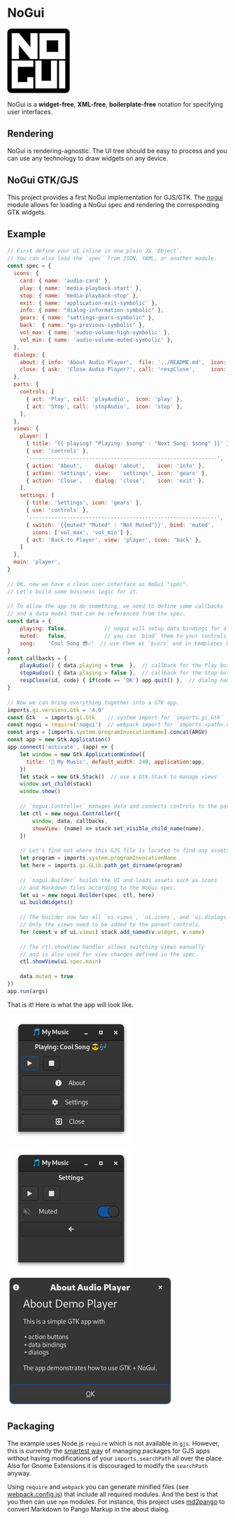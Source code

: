 # NoGui

![NoGui](nogui.svg)

NoGui is a **widget-free**, **XML-free**, **boilerplate-free**
notation for specifying user interfaces.

## Rendering
NoGui is rendering-agnostic. The UI tree should be easy to process
and you can use any technology to draw widgets on any device.

## NoGui GTK/GJS
This project provides a first NoGui implementation for GJS/GTK.
The [nogui](src/nogui.js) module allows for loading a NoGui spec
and rendering the corresponding GTK widgets.

## Example

```js
// First define your UI inline in one plain JS `Object`.
// You can also load the `spec` from JSON, YAML, or another module.
const spec = {
  icons: {                                                                // define all icons used by the app
    card: { name: 'audio-card' },                                         // this example uses the standard
    play: { name: 'media-playback-start' },                               // GTK icons by name and
    stop: { name: 'media-playback-stop' }, 
    exit: { name: 'application-exit-symbolic' },
    info: { name: "dialog-information-symbolic" },
    gears: { name: "settings-gears-symbolic" },
    back:  { name: "go-previous-symbolic" },
    vol_max: { name: 'audio-volume-high-symbolic' },
    vol_min: { name: 'audio-volume-muted-symbolic' },    
  },
  dialogs: {                                                              // Simple text-based `dialogs`
    about: { info: 'About Audio Player',  file: '../README.md',  icon: 'info' },  // with text in separate file
    close: { ask:  'Close Audio Player?', call: 'respClose',     icon: 'exit' },  // or inline
  },
  parts: {                                                                // `parts` are reusable components
    controls: [
      { act: 'Play', call: 'playAudio',  icon: 'play' },                  // `act` is a small unlabeled
      { act: 'Stop', call: 'stopAudio',  icon: 'stop' },                  // button with callbacks, icons, and
    ],                                                                    // the `act` text as tooltip
  },
  views: {                                                                // apps can have multiple views
    player: [      
      { title: '{{ playing? "Playing: $song" : "Next Song: $song" }}' },  // templates facilitate dynamic tex
      { use: 'controls' },                                                // just `use` the parts
      '------------------------------------------------------------',     // easy peasy separators
      { action: 'About',    dialog: 'about',    icon: 'info' },           // `action` is a labelled button
      { action: 'Settings', view:   'settings', icon: 'gears' },          // actions and acts can also
      { action: 'Close',    dialog: 'close',    icon: 'exit' },           // show dialogs and switch views
    ],
    settings: [
      { title: 'Settings', icon: 'gears' },
      { use: 'controls' },                                                // just `use` the parts again
      '------------------------------------------------------------',      
      { switch: '{{muted? "Muted" : "Not Muted"}}', bind: 'muted',        // controls can `bind` to the data
        icons: ['vol_max', 'vol_min'] },
      { act: 'Back to Player', view: 'player', icon: 'back' },            // basic view navigation with acts
    ]
  },
  main: 'player',                                                         // tell the app where to start
}

// OK, now we have a clean user interface as NoGui "spec".
// Let's build some business logic for it.

// To allow the app to do something, we need to define some callbacks
// and a data model that can be referenced from the spec.
const data = {
    playing: false,            // nogui will setup data bindings for all fields
    muted:   false,            // you can `bind` them to your controls or
    song:    'Cool Song 😎🎶'  // use them as `$vars` and in templates (see spec!)
}
const callbacks = {
    playAudio() { data.playing = true  },  // callback for the Play button
    stopAudio() { data.playing = false },  // callback for the Stop button
    respClose(id, code) { if(code == 'OK') app.quit() },  // dialog handler
}

// Now we can bring everything together into a GTK app.
imports.gi.versions.Gtk = '4.0'
const Gtk   = imports.gi.Gtk    // system import for `imports.gi.Gtk`
const nogui = require('nogui')  // webpack import for `imports.<path>.nogui`
const args = [imports.system.programInvocationName].concat(ARGV)
const app = new Gtk.Application()
app.connect('activate', (app) => {
    let window = new Gtk.ApplicationWindow({      
      title: '🎵 My Music', default_width: 240, application:app,
    })
    let stack = new Gtk.Stack()  // use a Gtk.Stack to manage views
    window.set_child(stack)
    window.show()

    // `nogui.Controller` manages data and connects controls to the parents
    let ctl = new nogui.Controller({
        window, data, callbacks,
        showView: (name) => stack.set_visible_child_name(name),
    })

    // Let's find out where this GJS file is located to find any assets.
    let program = imports.system.programInvocationName
    let here = imports.gi.GLib.path_get_dirname(program)

    // `nogui.Builder` builds the UI and loads assets such as icons
    // and Markdown files according to the NoGui spec.
    let ui = new nogui.Builder(spec, ctl, here)
    ui.buildWidgets()

    // The builder now has all `ui.views`, `ui.icons`, and `ui.dialogs`.
    // Only the views need to be added to the parent controls.
    for (const v of ui.views) stack.add_named(v.widget, v.name)

    // The ctl.showView handler allows switching views manually
    // and is also used for view changes defined in the spec.
    ctl.showView(ui.spec.main)

    data.muted = true  
})
app.run(args)
```

That is it! Here is what the app will look like.

![Player Main](img/demo-main.png) ![Player Settings](img/demo-settings.png) ![Player Dialog](img/demo-dialog.png)

## Packaging

The example uses Node.js `require` which is not available in `gjs`.
However, this is currently the [smartest way](https://stackoverflow.com/questions/38537256/how-can-i-include-files-with-gjs-gnome-javascript) of managing packages
for GJS apps without having modifications of your `imports.searchPath`
all over the place. Also for Gnome Extensions it is discouraged to modify
the `searchPath` anyway.

Using `require` and `webpack` you can generate minified files (see [webpack.config.js](webpack.config.js))
that include all required modules. And the best is that you then can use `npm` modules.
For instance, this project uses [md2pango](https://github.com/ubunatic/md2pango) to convert
Markdown to Pango Markup in the about dialog.
